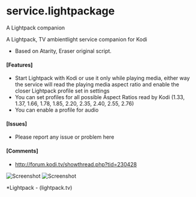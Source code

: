 # service.lightpackage
A Lightpack companion

A Lightpack, TV ambientlight service companion for Kodi
* Based on Atarity, Eraser original script.
#### [Features]
- Start Lightpack with Kodi or use it only while playing media, either way 
	the service will read the playing media aspect ratio and enable the closer Lightpack profile set in settings
- You can set profiles for all possible Aspect Ratios read by Kodi 
	(1.33, 1.37, 1.66, 1.78, 1.85, 2.20, 2.35, 2.40, 2.55, 2.76)
- You can enable a profile for audio

#### [Issues]
- Please report any issue or problem here
	
#### [Comments]
- http://forum.kodi.tv/showthread.php?tid=230428
	
![Screenshot](http://i93.photobucket.com/albums/l66/reavenm/Screen%20Shot%202015-06-24%20at%2012.10.10%20PM_zpspgguyhyi.png)
![Screenshot](http://i93.photobucket.com/albums/l66/reavenm/Screen%20Shot%202015-06-24%20at%2012.10.00%20PM_zpswx3k0xxs.png)

*Lightpack - (lightpack.tv)

